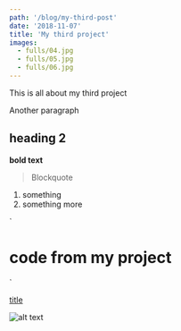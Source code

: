 ```yaml
---
path: '/blog/my-third-post'
date: '2018-11-07'
title: 'My third project'
images:
  - fulls/04.jpg
  - fulls/05.jpg
  - fulls/06.jpg
---
```


This is all about my third project

Another paragraph

## heading 2

**bold text**

> Blockquote

1. something
2. something more

`

# code from my project

`

[title](https://www.example.com)

![alt text](image.jpg)
